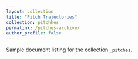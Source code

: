 ```yaml
---
layout: collection
title: "Pitch Trajectories"
collection: pitchhes
permalink: /pitches-archive/
author_profile: false
---
```


Sample document listing for the collection `_pitches`.